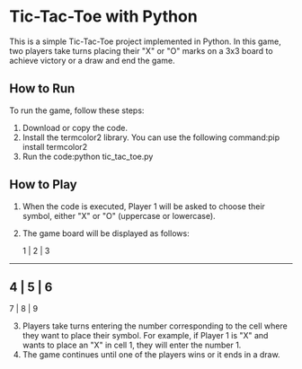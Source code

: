 # Tic-Tac-Toe with Python

This is a simple Tic-Tac-Toe project implemented in Python. In this game, two players take turns placing their "X" or "O" marks on a 3x3 board to achieve victory or a draw and end the game.

## How to Run

To run the game, follow these steps:

1. Download or copy the code.
2. Install the termcolor2 library. You can use the following command:pip install termcolor2
3. Run the code:python tic_tac_toe.py

## How to Play

1. When the code is executed, Player 1 will be asked to choose their symbol, either "X" or "O" (uppercase or lowercase).
2. The game board will be displayed as follows:

   1   |   2   |   3   
-----------------------
   4   |   5   |   6   
-----------------------
   7   |   8   |   9   

3. Players take turns entering the number corresponding to the cell where they want to place their symbol. For example, if Player 1 is "X" and wants to place an "X" in cell 1, they will enter the number 1.
4. The game continues until one of the players wins or it ends in a draw.
